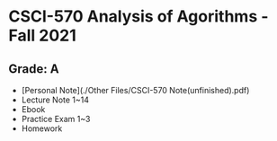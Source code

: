 # CSCI-570 Analysis of Agorithms - Fall 2021 
## Grade: A

- [Personal Note](./Other Files/CSCI-570 Note(unfinished).pdf)
- Lecture Note 1~14
- Ebook
- Practice Exam 1~3
- Homework
